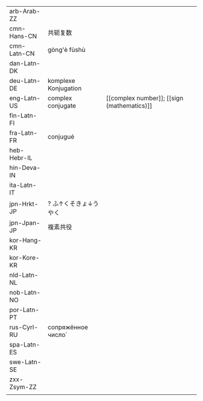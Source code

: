 | | | |
|-|-|-|
| arb-Arab-ZZ |  |  |
| cmn-Hans-CN | 共轭复数 |  |
| cmn-Latn-CN | gòng'è fùshù |  |
| dan-Latn-DK |  |  |
| deu-Latn-DE | komplexe Konjugation |  |
| eng-Latn-US | complex conjugate | [[complex number]]; [[sign (mathematics)]] |
| fin-Latn-FI |  |  |
| fra-Latn-FR | conjugué |  |
| heb-Hebr-IL |  |  |
| hin-Deva-IN |  |  |
| ita-Latn-IT |  |  |
| jpn-Hrkt-JP | ? ふ↑くそきょ↓うやく |  |
| jpn-Jpan-JP | 複素共役 |  |
| kor-Hang-KR |  |  |
| kor-Kore-KR |  |  |
| nld-Latn-NL |  |  |
| nob-Latn-NO |  |  |
| por-Latn-PT |  |  |
| rus-Cyrl-RU | сопряжённое число́ |  |
| spa-Latn-ES |  |  |
| swe-Latn-SE |  |  |
| zxx-Zsym-ZZ |  |  |
|  |  |  |
